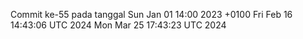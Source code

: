 Commit ke-55 pada tanggal Sun Jan 01 14:00 2023 +0100
Fri Feb 16 14:43:06 UTC 2024
Mon Mar 25 17:43:23 UTC 2024
